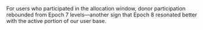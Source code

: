 
For users who participated in the allocation window, donor participation rebounded from Epoch 7 levels—another sign that Epoch 8 resonated better with the active portion of our user base.